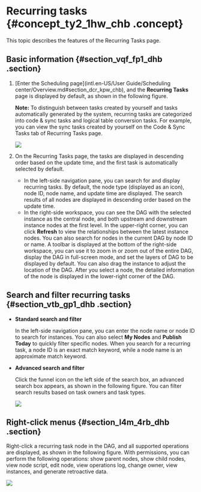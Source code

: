 # Recurring tasks {#concept_ty2_1hw_chb .concept}

This topic describes the features of the Recurring Tasks page.

## Basic information {#section_vqf_fp1_dhb .section}

1.  [Enter the Scheduling page](intl.en-US/User Guide/Scheduling center/Overview.md#section_dcr_kpw_chb), and the **Recurring Tasks** page is displayed by default, as shown in the following figure.

    **Note:** To distinguish between tasks created by yourself and tasks automatically generated by the system, recurring tasks are categorized into code & sync tasks and logical table conversion tasks. For example, you can view the sync tasks created by yourself on the Code & Sync Tasks tab of Recurring Tasks page.

    ![](http://static-aliyun-doc.oss-cn-hangzhou.aliyuncs.com/assets/img/139463/156134685640890_en-US.png)

2.  On the Recurring Tasks page, the tasks are displayed in descending order based on the update time, and the first task is automatically selected by default.
    -   In the left-side navigation pane, you can search for and display recurring tasks. By default, the node type \(displayed as an icon\), node ID, node name, and update time are displayed. The search results of all nodes are displayed in descending order based on the update time.
    -   In the right-side workspace, you can see the DAG with the selected instance as the central node, and both upstream and downstream instance nodes at the first level. In the upper-right corner, you can click **Refresh** to view the relationships between the latest instance nodes. You can also search for nodes in the current DAG by node ID or name. A toolbar is displayed at the bottom of the right-side workspace, you can use it to zoom in or zoom out of the entire DAG, display the DAG in full-screen mode, and set the layers of DAG to be displayed by default. You can also drag the instance to adjust the location of the DAG. After you select a node, the detailed information of the node is displayed in the lower-right corner of the DAG.

## Search and filter recurring tasks {#section_vtb_gp1_dhb .section}

-   **Standard search and filter** 

    In the left-side navigation pane, you can enter the node name or node ID to search for instances. You can also select **My Nodes** and **Publish Today** to quickly filter specific nodes. When you search for a recurring task, a node ID is an exact match keyword, while a node name is an approximate match keyword.

-   **Advanced search and filter** 

    Click the funnel icon on the left side of the search box, an advanced search box appears, as shown in the following figure. You can filter search results based on task owners and task types.

    ![](http://static-aliyun-doc.oss-cn-hangzhou.aliyuncs.com/assets/img/139463/156134685640922_en-US.png)


## Right-click menus {#section_l4m_4rb_dhb .section}

Right-click a recurring task node in the DAG, and all supported operations are displayed, as shown in the following figure. With permissions, you can perform the following operations: show parent nodes, show child nodes, view node script, edit node, view operations log, change owner, view instances, and generate retroactive data.

![](http://static-aliyun-doc.oss-cn-hangzhou.aliyuncs.com/assets/img/139463/156134685740924_en-US.png)

